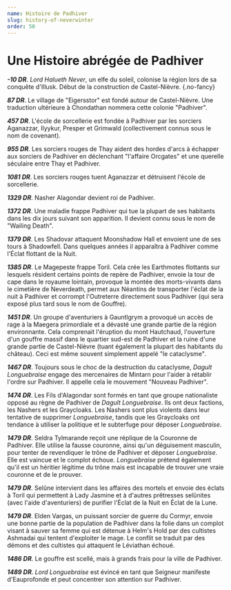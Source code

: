 ```yaml
---
name: Histoire de Padhiver
slug: history-of-neverwinter
order: 50
---
```


# Une Histoire abrégée de Padhiver

***-10 DR***. *Lord Halueth Never*, un elfe du soleil, colonise la région lors de sa conquête d'Illusk. Début de la construction de Castel-Nièvre. {.no-fancy}

***87 DR***. Le village de "Eigersstor" est fondé autour de Castel-Nièvre. Une traduction ultérieure à Chondathan nommera cette colonie "Padhiver".

***457 DR***. L'école de sorcellerie est fondée à Padhiver par les sorciers Aganazzar, Ilyykur, Presper et Grimwald (collectivement connus sous le nom de covenant).

***955 DR***. Les sorciers rouges de Thay aident des hordes d'arcs à échapper aux sorciers de Padhiver en déclenchant "l'affaire Orcgates" et une querelle séculaire entre Thay et Padhiver.

***1081 DR***. Les sorciers rouges tuent Aganazzar et détruisent l'école de sorcellerie.

***1329 DR***. Nasher Alagondar devient roi de Padhiver.

***1372 DR***. Une maladie frappe Padhiver qui tue la plupart de ses habitants dans les dix jours suivant son apparition. Il devient connu sous le nom de "Wailing Death".

***1379 DR***. Les Shadovar attaquent Moonshadow Hall et envoient une de ses tours à Shadowfell. Dans quelques années il apparaîtra à Padhiver comme l'Éclat flottant de la Nuit.

***1385 DR***. Le Magepeste frappe Toril. Cela crée les Earthmotes flottants sur lesquels résident certains points de repère de Padhiver, envoie la tour de cape dans le royaume lointain, provoque la montée des morts-vivants dans le cimetière de Neverdeath, permet aux Néantins de transporter l'éclat de la nuit à Padhiver et corrompt l'Outreterre directement sous Padhiver (qui sera exposé plus tard sous le nom de Gouffre).

***1451 DR***. Un groupe d'aventuriers à Gauntlgrym a provoqué un accès de rage à la Maegera primordiale et a dévasté une grande partie de la région environnante. Cela comprenait l'éruption du mont Hautchaud, l'ouverture d'un gouffre massif dans le quartier sud-est de Padhiver et la ruine d'une grande partie de Castel-Nièvre (tuant également la plupart des habitants du château). Ceci est même souvent simplement appelé "le cataclysme".

***1467 DR***. Toujours sous le choc de la destruction du cataclysme, *Dagult Longuebraise* engage des mercenaires de Mintarn pour l'aider à rétablir l'ordre sur Padhiver. Il appelle cela le mouvement "Nouveau Padhiver".

***1474 DR***. Les Fils d'Alagondar sont formés en tant que groupe nationaliste opposé au règne de Padhiver de *Dagult Longuebraise*. Ils ont deux factions, les Nashers et les Graycloaks. Les Nashers sont plus violents dans leur tentative de supprimer *Longuebraise*, tandis que les Graycloaks ont tendance à utiliser la politique et le subterfuge pour déposer *Longuebraise*.

***1479 DR***. Seldra Tylmarande reçoit une réplique de la Couronne de Padhiver. Elle utilise la fausse couronne, ainsi qu'un déguisement masculin, pour tenter de revendiquer le trône de Padhiver et déposer *Longuebraise*. Elle est vaincue et le complot échoue. *Longuebraise* prétend également qu'il est un héritier légitime du trône mais est incapable de trouver une vraie couronne et de le prouver.

***1479 DR***. Selûne intervient dans les affaires des mortels et envoie des éclats à Toril qui permettent à Lady Jasmine et à d'autres prêtresses selûnites (avec l'aide d'aventuriers) de purifier l'Éclat de la Nuit en Éclat de la Lune.

***1479 DR***. Elden Vargas, un puissant sorcier de guerre du Cormyr, envoie une bonne partie de la population de Padhiver dans la folie dans un complot visant à sauver sa femme qui est détenue à Helm's Hold par des cultistes Ashmadai qui tentent d'exploiter le mage. Le conflit se traduit par des démons et des cultistes qui attaquent le Léviathan échoué.

***1486 DR***. Le gouffre est scellé, mais à grands frais pour la ville de Padhiver.

***1489 DR***. *Lord Longuebraise* est évincé en tant que Seigneur manifeste d'Eauprofonde et peut concentrer son attention sur Padhiver.

